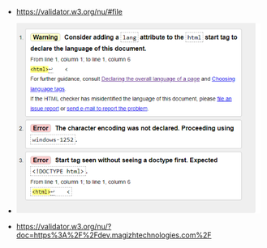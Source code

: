 - https://validator.w3.org/nu/#file

- ![alt text](image.png)

- https://validator.w3.org/nu/?doc=https%3A%2F%2Fdev.magizhtechnologies.com%2F